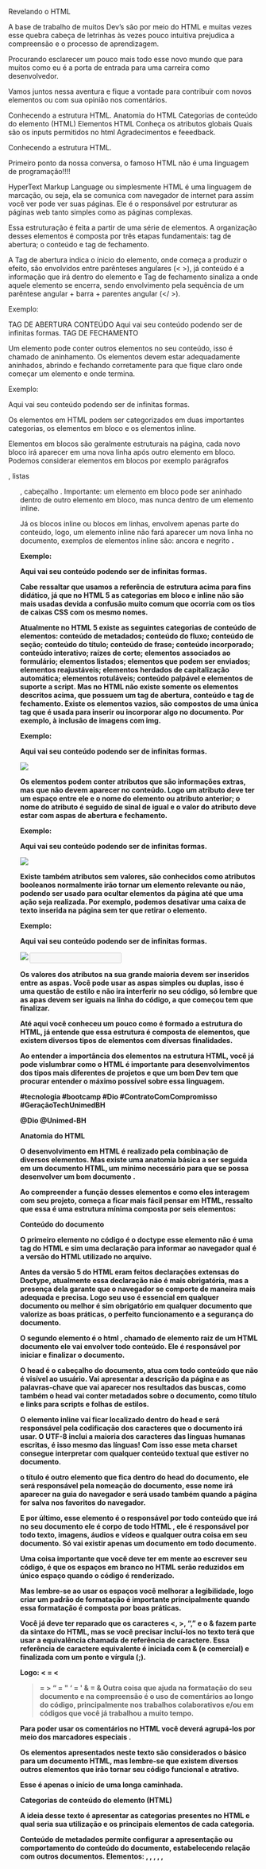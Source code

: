 Revelando o HTML

A base de trabalho de muitos Dev’s são por meio do HTML e muitas vezes esse quebra cabeça de letrinhas às vezes pouco intuitiva prejudica a compreensão e o processo de aprendizagem. 

Procurando esclarecer um pouco mais todo esse novo mundo que para muitos como eu é a porta de entrada para uma carreira como desenvolvedor. 

Vamos juntos nessa aventura e fique a vontade para contribuir com novos elementos ou com sua opinião nos comentários.


Conhecendo a estrutura HTML.
Anatomia do HTML
Categorias de conteúdo do elemento (HTML)
Elementos HTML
Conheça os atributos globais
Quais são os inputs permitidos no html
Agradecimentos e feeedback.


Conhecendo a estrutura HTML.

Primeiro ponto da nossa conversa, o famoso HTML não é uma linguagem de programação!!!!

HyperText Markup Language ou simplesmente HTML é uma linguagem de marcação, ou seja, ela se comunica com navegador de internet para assim você ver pode ver suas páginas. Ele é o responsável por estruturar as páginas web tanto simples como as páginas  complexas. 

Essa estruturação é feita a partir de uma série de elementos. A organização desses elementos é composta por três etapas fundamentais: tag de abertura; o conteúdo e tag de fechamento. 

A Tag de abertura indica o ínicio do elemento, onde começa a produzir o efeito, são envolvidos entre parênteses angulares (< >), já conteúdo é a informação que irá dentro do elemento e Tag de fechamento sinaliza a onde aquele elemento se encerra, sendo envolvimento pela sequência de um parêntese angular + barra + parentes angular (</ >). 

Exemplo: 

TAG DE ABERTURA       <body> 
CONTEÚDO	               	Aqui vai seu conteúdo podendo ser de infinitas formas.
TAG DE FECHAMENTO  </body>

Um elemento pode conter outros elementos no seu conteúdo, isso é chamado de aninhamento. Os elementos devem estar adequadamente aninhados, abrindo e fechando corretamente para que fique claro onde começar um elemento e onde termina. 



Exemplo: 
<body> 
	<p>Aqui vai seu conteúdo podendo ser de infinitas formas.</p>
</body>

Os elementos em HTML podem ser categorizados em duas importantes categorias, os elementos em bloco e os elementos inline. 

Elementos em blocos são geralmente estruturais na página, cada novo bloco irá aparecer em uma nova linha após outro elemento em bloco. Podemos considerar elementos em blocos por exemplo parágrafos <p>, listas <ul>, cabeçalho <head>. 
Importante: um elemento em bloco pode ser aninhado dentro de outro elemento em bloco, mas nunca dentro de um elemento inline. 

Já os blocos inline ou blocos em linhas, envolvem apenas parte do conteúdo, logo, um elemento inline não fará aparecer um nova linha no documento, exemplos de elementos inline são: ancora <a> e negrito <strong>.

Exemplo: 
<body> 
	<p>Aqui vai seu conteúdo podendo ser de <strong>infinitas formas</strong>.</p>
</body>

Cabe ressaltar que usamos a referência de estrutura acima para fins didático, já que  no HTML 5 as categorias em bloco e inline não são mais usadas devida a confusão muito comum que ocorria com os tios de caixas CSS com os mesmo nomes. 

Atualmente no HTML 5 existe as seguintes categorias de conteúdo de elementos: conteúdo de metadados; conteúdo do fluxo; conteúdo de seção; conteúdo do título; conteúdo de frase; conteúdo incorporado; conteúdo interativo; raízes de corte; elementos associados ao formulário; elementos listados; elementos que podem ser enviados; elementos reajustáveis; elementos herdados de capitalização automática; elementos rotuláveis; conteúdo palpável e elementos de suporte a script. 
Mas no HTML não existe somente os elementos descritos acima, que possuem um tag de abertura, conteúdo e tag de fechamento. Existe os elementos vazios, são compostos de uma única tag que é usada para inserir ou incorporar algo no documento. Por exemplo, à inclusão de imagens com img.

Exemplo: 
<body> 
	<p>Aqui vai seu conteúdo podendo ser de <strong>infinitas formas</strong>.</p>
	<img src=./imagens/estrutura-html.png>
</body>

Os elementos podem conter atributos que são informações extras, mas que não devem aparecer no conteúdo. Logo um atributo deve ter um espaço entre ele e o nome do elemento ou atributo anterior; o nome do atributo é seguido de sinal de igual e o valor do atributo deve estar com aspas de abertura e fechamento. 

Exemplo: 
<body> 
	<p class=“conteudo-geral”>Aqui vai seu conteúdo podendo ser de <strong>infinitas formas</strong>.</p>
	<img src=./imagens/estrutura-html.png>
</body>

Existe também atributos sem valores, são conhecidos como atributos booleanos normalmente irão tornar um elemento relevante ou não, podendo ser usado para ocultar elementos da página até que uma ação seja realizada. Por exemplo, podemos desativar uma caixa de texto inserida na página sem ter que retirar o elemento. 

 Exemplo: 
<body> 
	<p class=“conteudo-geral”>Aqui vai seu conteúdo podendo ser de <strong>infinitas formas</strong>.</p>
	<img src=./imagens/estrutura-html.png>
	<input type=”text” disabled>
</body>

Os valores dos atributos na sua grande maioria devem ser inseridos entre as aspas. Você pode usar as aspas simples ou duplas, isso é uma questão de estilo e não ira interferir no seu código, só lembre que as apas devem ser iguais na linha do código, a que começou tem que finalizar.

Até aqui você conheceu um pouco como é formado a estrutura do HTML, já entende que essa estrutura é composta de elementos, que existem diversos tipos de elementos com diversas finalidades.

Ao entender a importância dos elementos na estrutura HTML, você já pode vislumbrar como o HTML é importante para desenvolvimentos dos tipos mais diferentes de projetos e que um bom Dev tem que procurar entender o máximo possível sobre essa linguagem. 

#tecnologia #bootcamp #Dio #ContratoComCompromisso #GeraçãoTechUnimedBH

@Dio
@Unimed-BH

Anatomia do HTML

O desenvolvimento em HTML é realizado pela combinação de diversos elementos. Mas existe uma anatomia básica a ser seguida em um documento HTML, um mínimo necessário para que se possa desenvolver um bom documento .

Ao compreender a função desses elementos e como eles interagem com seu projeto, começa a ficar mais fácil pensar em HTML, ressalto que essa é uma estrutura mínima composta por seis elementos: 


<!DOCTYPE html>
<html>
	<head>
		<meta charset=”utf-8”>
		<title> Anatomia HTML</title>
	</head>
	<body>
		<p> Conteúdo do documento</p>
	</body>
</html>

O primeiro elemento no código é o doctype <!DOCTYPE html>  esse elemento não é uma tag do HTML e sim uma declaração para informar ao navegador qual é a versão do HTML utilizado no arquivo. 

Antes da versão 5 do HTML eram feitos declarações extensas do Doctype, atualmente essa declaração não é mais obrigatória, mas a presença dela garante que o navegador se comporte de maneira mais adequada e precisa. Logo seu uso é essencial em qualquer documento ou melhor é sim obrigatório em qualquer documento que valorize as boas práticas, o perfeito funcionamento e a segurança do documento. 

O segundo elemento é o html <html></html>, chamado de elemento raiz de um HTML documento ele vai envolver todo conteúdo. Ele é responsável por iniciar e finalizar o documento. 

O head <head></head> é o cabeçalho do documento, atua com todo conteúdo que não é visível ao usuário. Vai apresentar a descrição da página e as palavras-chave que vai aparecer nos resultados das buscas, como também o head vai conter metadados sobre o documento, como título e links para scripts e folhas de estilos. 

O elemento inline <meta charset=utf-8> vai ficar localizado dentro do head e será responsável pela codificação dos caracteres que o documento irá usar. O UTF-8 inclui a maioria dos caracteres das línguas humanas escritas, é isso mesmo das línguas! 
Com isso esse meta charset consegue interpretar com qualquer conteúdo textual que estiver no documento. 

o título <title></title> é outro elemento que fica dentro do head do documento, ele será responsável pela nomeação do documento, esse nome irá aparecer na guia do navegador e será usado também quando a página for salva nos favoritos do navegador. 

E por último, esse elemento é o responsável por todo conteúdo que irá no seu documento ele é corpo de todo HTML <body></body>, ele é responsável por todo texto, imagens, áudios e vídeos e qualquer outra coisa em seu documento. Só vai existir apenas um documento <body> em todo documento. 

Uma coisa importante que você deve ter em mente ao escrever seu código, é que os espaços em branco no HTML serão reduzidos em único espaço quando o código é renderizado. 

Mas lembre-se ao usar os espaços você melhorar a legibilidade, logo criar um padrão de formatação é importante principalmente quando essa formatação é composta por boas práticas. 

Você já deve ter reparado que os caracteres <, >, “,” e o & fazem parte da sintaxe do HTML, mas se você precisar incluí-los no texto terá que usar a equivalência chamada de referência de caractere. Essa referência de caractere equivalente é iniciada com & (e comercial) e finalizada com um ponto e vírgula (;). 

Logo: 
< = &lt;
> = &gt;
“ = &quot;
‘ = &apos; 
& = &amp;
Outra coisa que ajuda na formatação do seu documento e na compreensão é o uso de comentários ao longo do código, principalmente nos trabalhos colaborativos e/ou em códigos que você já trabalhou a muito tempo. 

Para poder usar os comentários no HTML você deverá agrupá-los por meio dos marcadores especiais <!-- -->. 

Os elementos apresentados neste texto são considerados o básico para um documento HTML, mas lembre-se que existem diversos outros elementos que irão tornar seu código funcional e atrativo. 

Esse é apenas o início de uma longa caminhada. 

 
Categorias de conteúdo do elemento (HTML)

A ideia desse texto é apresentar as categorias presentes no HTML e qual seria sua utilização e os principais elementos de cada categoria. 

Conteúdo de metadados permite configurar a apresentação ou comportamento do conteúdo do documento, estabelecendo relação com outros documentos. Elementos: <base>, <command>, <link>, <meta>, <noscript>, <script>, <style> e <title>.

Conteúdo do fluxo está relacionado diretamente com elementos usados no corpo do documento. Elementos: <a>, <abbr>, <address>, <article>, <aside>, <audio>, <b>,<bdo>, <bdi>, <blockquote>, <br>, <button>, <canvas>, <cite>, <code>, <command>, <data>, <datalist>, <del>, <details>, <dfn>, <div>, <dl>, <em>, <embed>, <fieldset>, <figure>, <footer>, <form>, <h1> , <h2> , <h3> , <h4> , <h5> , <h6> , <header>, <hgroup>, <hr>, <i>, <iframe>, <img>, <input>, <ins>, <kbd> , <keygen> , <label>, <main>, <map>, <mark>, <math>, <menu> , <meter>, <nav>, <noscript>, <object> , <ol>, <output>, <p>, <pre>, <progress>, <q>, <ruby>, <s>, <samp> , <script>, <section>, <select>, <small> , <span>, <strong>, <sub>, <sup>, <svg>, <table>, <template>, <textarea>, <time>, <ul>, <var>, <video>, <wbr> e Text.

Conteúdo de seção pode ser usado dentro de elementos como <header>, <footer> e no conteúdo do cabeçalho. Elementos: <article>, <aside>, <nav> e <section>.

Conteúdo do título define o cabeçalho de uma seção. Elementos:  <h1>, <h2>, <h3>, <h4>, <h5>, <h6>  e <hgroup>.

Conteúdo de frase (fraseado) está relacionado ao texto e a sua marcação, conjunto de frases compõem parágrafos. Elementos:<abbr>, <audio>, <b>, <bdo>, <br>, <button>, <canvas>, <cite>, <code>, <command>, <datalist>, <dfn>, <em>, <embed>, <i>, <iframe>, <img>, <input>, <kbd>, <keygen>, <label>, <mark>, <math>, <meter>, <noscript>, <object>, <output>, <progress>, <q>, <ruby>, <samp>, <script>, <select>, <small>, <span>, <strong>, <sub>, <sup>, <svg>, <textarea>, <time>, <var>, <video>, <wbr> e texto simples (não consistindo somente de caracteres de espaço em branco). 

Conteúdo incorporado permite importar outros recursos para o documento ou inserir conteúdo de uma outra linguagem de marcação. Elementos: <audio>, <canvas>, <embed>, <iframe>, <img>, <math>, <object>, <svg> e <video>.

Conteúdo interativo está destinado à interação com usuário. Elementos:<a> (se o href estiver presente), <audio> (se o controls estiver presente), <button>, <details>,  <embed>, <iframe>, <img>(se o usemap estiver presente), <input>(se o type não estiver no estado Oculto), <label>, <select>, <textarea>, <video>(se o controls estiver presente).  

Raízes de Corte possuem suas próprias características não está associado diretamente ao elemento mãe. Elementos: <blockquote>, <body>, <details>, <dialog>, <fieldset>, <figure>, <td>.

Elementos associados ao formulário estão relacionados a um formulário. Elementos:  <button>, <fieldset>, <input>, <object>, <output>, <select>, <textarea>, <img>, elementos personalizados associados a formulários.

Elementos listados está relacionado a um form de conteúdo ao qual possui um proprietário definido (form.elements e fieldset.elements). Elementos: <button>, <fieldset>, <input>, <object>, <output>, <select>, <textarea>, elementos personalizados associados a formulários.

Elementos que podem ser enviados são elementos que podem ser usados para construir a lista de entrada quando um form é submetido. Elementos: <button>, <input>, <select>, <textarea>, elementos personalizados associados a formulários.

Elementos reajustáveis está relacionado a elementos que podem ser afetados quando um form é redefinido. Elementos: <input>, <output>, <select>, <textarea>, elementos personalizados associados a formulários.

Elementos herdados de capitalização automática esses elementos herdam o autocapitalize do proprietário do formulário. Elementos: <button>, <fieldset>, <input>, <output>, <select>, <textarea>. 

Elementos rotuláveis são elementos que podem ser associados a um label. Elemento: <button>, <input>(se o type não estiver no estado Oculto ), <meter>, <output>, <progress>, <select>, <textarea>, elementos personalizados associados a formulários.

Conteúdo palpável em regra geral está associado a conteúdo de fluxos ou fraseado e que não tenham o hiddean especificado. Elementos: <a>, <abbr>, <address>, <article>, <aside>, <audio> (se o controls estiver presente), <b>, <bdi>, <bdo>, <blockquote>, <button>, <canvas>, <cite>, <code>, <data>, <details>, <dfn>, <div>, <dl> (se os filhos do elemento incluírem pelo menos um grupo nome-valor), <em>, <embed>, <fieldset>, <figure>, <footer>, <form>, <h1>, <h2>, <h3>, <h4>, <h5>, <h6>, <header>, <hgroup>, <i>, <iframe>, <img>, <input> (se o type não estiver no estado Oculto), <ins>, <kbd>, <label>, <main>, <map>, <mark> <menu> (se os filhos do elemento incluirem pelo menos um li), <meter>, <nav>, <object>, <ol>(se os filhos do elemento incluirem pelo menos um li), <output>, <p>, <pre>, <progress>, <q>, <ruby>, <s>, <samp>, <section>, <select>, <small>, <span>, <strong>, <sub>, <sup>, <table>, <textarea>, <time>, <u>, <ul> (se os filhos do elemento incluirem pelo menos um li), <var>, <video>, elementos personalizados autônomos, texto que não é espaço em branco entre elementos.

Elementos de suporte a script são aqueles que não são renderizados, mas fornecem funcionalidade para o usuário. Elementos:  <script>, <template> 

Elementos HTML

Elementos são a base do documento HTML, eles iniciam e finalizam o documento com elemento raiz <html>. 

Mas além do elemento raiz, temos diversos elementos para as mais variadas situações, esses elementos irão permitir criar uma estrutura cada vez mais complexa para seu código. 

Após incluído o elemento raiz, os próximos elementos estão relacionados aos metadados do documento.

<base> esse elemento será usado apenas uma vez no documento e será responsável por especificar o endereço (URL) de todos os endereços contidos dentro do documento. 

Esse elemento além de incluir atributos globais está diretamente relacionado aos atributos href e target.

<head> vai conter título, links para scripts e folha de estilos podem ser adicionados os atributos globais.

<link> esse elemento está relacionado a um recurso externo, normalmente são usados para vincular as folhas de estilos. Os link poderão conter os seguintes atributos: as, charset, crossorigin, disabled, href, hreflang, media, methods, rel, rev, sizes, target, type.

<meta> vai definir as informações referente aos metadados que não podem ser definidos por outros elementos (<base>, <link>, <script>, <style> ou <title>). Esse elemento vai incluir os atributos globais, além: charset, content, http-equiv, name, creator, googlebot, publish, robots, slurp, viewport, scheme. 

<style> vai conter as informações sobre o estilo do documento, normalmente no CSS. Pode conter os atributos type, media, scoped, title, disabled e os atributos globais. 

<title> defini o título do documento que será mostrado nos bucadores e na aba da página. Deve conter apenas texto e será sempre usado dentro da <head> e irá incluir somente os atributos globais.

Até aqui vimos os elementos relacionados ao metadados, mas agora iremos conhecer os elementos que permitem fazer a separação de conteúdo. Os elementos que separam os conteúdos permitem fazer uma organização lógica do documento. 

<adress> vai fornecer informações de contato, podendo ser as informações necessárias, como endereço físico, RTL, email, telefone, mídia social, coordenadas geográficas e o que mais for preciso referente ao contato. Lembrar sempre de incluir o nome da pessoa ou do grupo/organização para qual são referentes às informações de contato. Esse elemento inclui somente os atributos globais. 

<article> é um elemento que representa uma forma de conteúdo independente. São aplicados os atributos globais.  

<aside> é um elemento que vai está relacionado ao conteúdo do seu entorno. São aplicados os atributos globais.
<footer> vai representar um rodapé para o conteúdo de seção do seu parente mais próximo. Normalmente vai conter informações como direitos autorais, links para documentos relacionados ou informações sobre o autor. São aplicados os atributos globais.

<header> é o cabeçalho que irá conter suporte introdutório ou navegacional, além de outros elementos como um logo, seções de cabeçalho, formulário de pesquisa e muitos outros elementos. Os atributos globais podem ser atribuídos a esse elemento.  
<h1> a <h6> está relacionado a seis níveis de título de seção. <h1> é o nível de seção mais alto e deve ser usado apenas uma vez e o <h6> é o mais baixo. 

<main> vai definir o conteúdo principal dentro do <body>, dessa forma esse deve ser o único na página. Não pode ser filho dos elementos <articles>, <aside>, <footer>, <header> ou <nav>. São aplicados os atributos globais.

<nav> é um elemento de navegação que irá pontar para outras páginas ou para outras áreas do documento, seria uma seção com links de navegação. O documento poderá ter vários elementos <nav>, podendo ser para navegação em site e para navegação dentro da página, cabe ressaltar que nem todos os links devem estar dentro da <nav>. São aplicados os atributos globais.

<section> vai representar uma seção generalista no documento, normalmente possui um título e os atributos aplicados são os globais.

Quando necessitamos organizar os blocos e seções identificando o propósito ou estrutura do conteúdo colocados dentro da tag <body>, usamos os elementos de conteúdo textual. 

<blockquote> informa que o texto é referente a uma longa citação, já a fonte da citação poderá ser registrada por meio do atributo cite, esse elemento também aceita os atributos globais. 

<dd> vai fornecer mais detalhes ou uma definição mais completa dos termos de uma lista de descrições. Além dos atributos globais, esse elemento poderá ter o atributo nowrap. 

<div> é um elemento de divisão que pode agrupar elementos para fins de estilos (usando class ou id) ou por compartilhar valores de atributos. Deve ser usado somente quando não tem outro elemento semântico. São aplicados os atributos globais.

<dl> vai englobar um lista de pares de termos e descrições que é usualmente aplicado em glossário ou para exibir metadados. Pode ser aplicado os atributos globais ou o atributo compact que irá funcionar apenas no Internet Explorer. 

<dt> quando esse elemento é filho de um <dl> é capaz de identificar um termo na lista de definição. Podem ser aplicados os atributos globais. 

<figcaption> permite inserir uma legenda a uma figura ou ilustração, deve estar aninhada ao elemento <figure>. Podem ser aplicados os atributos globais. 

<hr> é um elemento inline que irá representar um quebra temática (por meio de uma linha horizontal) entre parágrafos. Além dos atributos globais podem ser adicionados o color. Para que possa realizar alteração é necessário usar folhas de estilos em cascata. 

<li> esse elemento irá criar uma lista, mas deve estar contido a um a elemento pai <ol>, <ul> ou <menu>. Podem ter os atributos value, type e os globais. 

<menu> é um elemento que permite criar uma lista não ordenada representados por elementos que podem ser links ou comandos que podem ser ativados pelos usuários. Podem ser aplicados os atributos globais.

<ol> representa um lista de itens ordenados que podem possuir os atributos compact, reversed, start, type e as globais. 

<p> representa um parágrafo que podem ter atributos globais. 

<pre> essa tag permite representar texto pré-formatado, logo os texto serão exibidos em uma fonte não proporcional e os espaços em branco serão mantidos como foi digitado. Podem ser usados atributos cols, width e wrap. 

<ul>  representa uma lista de itens sem ordem rígida podem ser incluídos os atributos compact, type e global. 

Os elementos textuais inline ajudam a definir significado, estrutura ou estilo de uma palavra, linha ou qualquer outro tipo de texto. 

<a> conhecido como elemento âncora que possui o atributo href que permite uma ligação de páginas web, arquivos, emails e outros. Além do atributo href podem ser incluídos os atributos download, hreflang, ping, referrerpolicy, rel, target e type. 

<abbr> representa uma abreviação e opcionalmente fornece uma descrição completa para ela. Usar o atributo title para definir a descrição completa da abreviação. 

<b> representa um intervalo de texto estilísticamente diferente do texto normal sem emitir grau de importância. Normalmente é usado para destacar palavras-chave, nome de produtos. Podem ser aplicados os atributos globais.

<bdi> isola um trecho  de texto que pode ser formatado em uma direção diferente de outro texto fora dela. Somente o atributo dir não é herdado, todos outros atributos globais podem ser incluídos. 

<bdo> muda a direção do texto. Podem ser usados o atributo dir e os atributos globais.

<br> permite fazer um quebra de linha em um texto. Podem ser incluídos atributos globais. 

<cite> trata-se de uma representação de uma referência a um trabalho acadêmico, científico ou artístico. Deve ser incluído o título do trabalho ou URL. Quando for referenciar uma fonte online deve ser usado o <cite> aninhado a um elemento <bloclquote> ou <q>. 

<data> vincula um determinado conteúdo a uma tradução legível por máquina. Se o conteúdo estiver relacionado à hora ou à data, o <time> deve ser usado. Podem ser incluídos os atributos globais. 

<dfn> marca o termo que será definido. O atributo title deve ser considerado. 

<em> marca o texto com ênfase. Podem ser incluídos os atributos globais. 

<i> vai representar parte do texto que será destacada do restante do texto, como termos técnicos ou expressões em outro idiomas por exemplo. Podem ser incluídos os atributos globais.

<kdb> esse elemento representa a entrada textual de um teclado ou entrada de voz. Podem ser incluídos os atributos globais.

<mark> é usado para destacar parte de um texto (como um marca texto). Podem ser incluídos os atributos globais.

<q> Indica que o texto é uma pequena citação, pode ser incluído o atributo cite para designar a fonte. 

<ruby> permite mostrar a pronùncia de caracteres do Leste Asiático. Podem ser incluídos os atributos globais.

<s> vai formatar com uma linha cortando o texto, normalmente usado em texto não relevantes ou que não estão corretos.

<samp> defina algum texto como saída de amostra de um programa de computador em um documento.
<small> esse elemento por padrão vai renderizar o texto em um tamanho de fonte menor, normalmente usado em direitos autorais e texto legal. 

<span> usado para agrupar elementos para fins de estilo (class ou id) ou para compartilhar valores de atributos como lang. Seu uso só é recomendado quando nenhum outro elemento semântico for apropriado. Ele é um elemento de linha diferente do <div> que um elemento de bloco. 

<strong> mostra o texto em negrito. 

<sub> mostra o texto subscrito. 

<sup> mostra o texto sobrescrito. 

<time> representa o tempo tanto no formato de 24 horas ou como um data precisa. Podem ser incluídos os atributos datetime e pubdate.

<u>  esse elemento sublinha o texto indicando uma anotação não textual. 

<var> representa uma variável em uma expressão matemática ou um contexto de programação. 

Os elementos abaixo estão relacionados aos recursos multimídias, podendo ser eles de imagens, áudio e vídeo. 

<area> esse elemento deve ser usado dentro de um <map>, vai definir uma região hot-spot em uma imagem. Podem ser incluídos os atributos alt, coords, download, href, hreflang, media, rel, shape, target e type.

<audio> é utilizado para embutir conteúdo de som em documento. Pode ser incorporados os atributos: autplay, buffered, controls, loop, muted, played, preload, src. 

<img> vai permitir incluir imagem no documento, os formatos aceitos serão jpeg, gif, png, svg, bmp. Os atributos associados são: alt, border, crossorigin, anonymous, use-credentials, heigth, ismap, src, srcset, width, usemap. 

<map> é usado com elemento <área> para definir uma área clicável no link. Pode ter o atributo name. 

<track> é um elemento filho dos elementos <audio> e <video> que permite especificar faixas de texto, por exemplo uma legenda automática. Podem ser incluídos os atributos default, kind, label, src e srclang.

<video> é utilizado para incorporar conteúdo de vídeo no documento. Pode ser incluído os atributos autoplay, autobuffer, buffered, controls, height, loop, muted, played, preload, poster, src e  width.

Além dos conteúdos multimídia apresentados até aqui, existem outros conteúdos que irão permitir uma série de variedade no documento. Conheça agora os elementos do conteúdo integrado. 

<embed> permite incorporar conteúdo externo em ponto do documento, esse conteúdo será fornecido por um aplicativo externo ou outra fonte de conteúdo interativo. Podem ser incluídos os atributos height, src, type e width.

<iframe> incorpora outra página html no documento. Podem ser incluídos os atributos allowfullscreen, height, mozallowfullscreen, webitallowfullscreen, mozapp, mozbrowser, name, remote, sandbox, seamless, src, srcdoc e width.  

<object> esse elemento vai representar um recurso externo. Podem incluir os atributos achive, border, classid, codebase, codetype, data, declare, form, height, name, standby, type e width. 

<picture> vai atuar como um container que irá especificar múltiplos elementos <source> para um elemento específico <img> contido nele. Podem ser usados os atributos media e type. 
<portal> esse elemento é semelhante ao iframe, que permite incorporar contexto de navegação no documento, mas a diferença está na limitação desse elemento que permite uma visualização do conteúdo sem interação. Os atributos referrerpolicy e src podem ser incorporados. 

<source> serve para especificar diversos recursos de mídia <picture>, <audio> ou <video>. Podem ser incluídos os atributos src, type, media.

Os elementos Scripting permitem a criação de conteúdos dinâmicos e aplicações Web. 

<canvas> pode ser utilizado para desenhar gráficos, composição de fotos e animações utilizando scripts. Atributos que podem ser associados são width, height. 

<noscript> define uma seção que será inserida se o script estiver desativado ou não for suportado.

<script> é usado para incluir ou referenciar um script executável. podem ser associados os atributos: async, crossorigin, defer, integrity, nomodule, src, text, type. 

Existe elementos que permitem demarcar edições, irão indicar que partes específicas de um texto foram alteradas. 

<del> representa um parte do texto que foi excluída de um documento. Pode ser associados aos atributos cite e datetime. 

<ins> vai representar um intervalo de texto que foi adicionado ao documento.Pode ser associados aos atributos cite e datetime. 

Os conteúdos tabulados permitem a criação e manipulação de dados em tabelas no documento HTML.

<caption> representa o título de uma tabela. 

<col> normalmente encontrado dentro do elemento <colgroup> vai definir a coluna na tabela. Podem ser associados ao atributos bgcolor, span.

<colgroup> define um grupo de colunas dentro de uma tabela. Podem ser incluídos os atributos span, align, col, bgcolor, char, charoff, valign. 

<table> representa dados em duas dimensões ou mais. Os atributos que podem ser associados são: align, bgcolor, border, cellpadding, cellspacing, frame, rules, summary e width. 

<tbody> representa o elemento do corpo da tabela, vai ter um conjunto de linhas da tabela.  Os atributos que podem ser associados são: align, bgcolor, char, charoff, valign. 

<td> define um célula de uma tabela que contém dados. Podem ser associados aos atributos: colspan, headers, rowspan. 

<tfoot> define um conjunto de linhas as quais farão parte do rodapé de uma tabela. Podem ser incluídos os atributos align, bgcolor. 

<th> define um célula cabeçalho do grupo de células da tabela. Podem ser associados os atributos abbr, colspan, headers, rowspan, scope.

<thead> define um conjunto de linhas definindo o cabeçalho das colunas da tabela.

<tr> define uma linha de células em uma tabela. 

O conteúdo que permite a elaboração de formulários são representado por vários elementos que juntos criam formulários que podem ser preenchidos e enviado por website ou aplicativos. 

<button> representa um botão clicável, pode ser associado aos atributos: autofocus, autocomplete, disabled, form, formaction, formenctype, formmethod, formnovalidate, formtarget, name, type, value. 
<datalist> contém um conjunto de elementos <option> que representam as opções possíveis para o valor de outros controles. 

<fieldset> é usado para agrupar elementos, assim como labels dentro de um formulário web. Os atributos que podem ser associados são: disabled, form, name.  

<input> é usado para criar controles interativos para formulários baseados na web para receber dados do usuário. Está relacionado diretamente com atributo type, aceept, mozactionhint, autocapitalize, autocomplete, autocorrect, autofocus, autosave, checked, disabled, form, formaction, formmethod, formnovalidate, formtarget, height, incremental, inputmode, list, max, maxlength, min, minlength, multiple, name, pattern, placeholder, readonly, required, selectiondirction, size, spellcheck, src, step, value, width. 

<label> é um elemento que representa uma legenda para um item em uma interface de usuário. Pode ser incluída o atributo accesskey, for e form. 

<legend> representa um rótulo para o conteúdo <fieldset>.  

<meter> representa um valor escalar dentro de um intervalo conhecido ou um valor fracionário. Os atributos que podem ser incluídos nesse elemento são: value, min, max, low, high, optimun, form.

<output>  O elemento de saída no qual um site ou aplicativo pode injetar os resultado de um cálculo ou o resultado de uma ação do usuário. Os atributos que podem ser colacionados são: for, form, name. 

<progresso> é usado para visualizar o progresso de uma tarefa e pode está relacionado com os atributos: max, value. 

<select> esse elemento representa um controle que apresenta um menu de opções. As opções de menu podem ser representadas pelo <option> e podem ser agrupadas pelo <optgroup>. 

<textarea> vai representar um controle de edição para uma caixa de texto, útil quando você quer permitir ao usuário informar um texto extenso em formato livre. 

Os elementos interativos auxiliam na criação de objetos interativos de interface para usuários. 

<details> usado como uma ferramenta de onde o usuário irá obter informações adicionais e pode ser relacionado ao atributo open. 

<dialog> representa uma caixa de diálogo ou outro componente interativo. saiba que o atributo tabindex não deve ser usado no <dialog>, mas o atributo open pode ser relacionado. 
Conheça os atributos globais 

A primeira coisa que se deve saber sobre os atributos globais que eles são comuns a todos os elementos, mas alguns elementos podem não ter os efeitos esperados. 

accesskey - fornece um dica para gerar um atalho de teclado para o elemento atual. 
autocapitalize - permite controlar a entrada de texto inserido ou editado pelo usuário. 
autofocus - Indica que um elemento deve ser focado no carregamento da página. 
class - separa uma lista por espaços das classes do elemento, logo as classes permitem que o CSS e o JavaScript  acessem elementos específicos por meio de seletores ou funções. 
contenteditable - Este atributo vai indicar se o elemento deve ser editado pelo usuário. 
contextmenu - pode ser usado como menu contextual .
data-* - é um atributo personalizado que permite que informações sejam trocadas e que pode ser usada por scripts. 
dir - indica a direção do texto do elemento. 
draggale - indica se o elemento pode ser arrastado. 
enterkeyhint - indica qual rótulo ou ícone será apresentado em teclados virtuais para tecla Enter. 
hidden - indica a relevância do elemento. 
id - é um identificador único que deve conter apenas um em todo documento. 
imputmode - fornece informações sobre a configuração de teclado virtual a ser usado ao editar este elemento ou seu conteúdo. 
is - permite especificar o padrão que o elemento deve se comportar. 
itemid - o identificador exclusivo de um item. 
itemprop - usado para adicionar propriedade a um item. 
itemref - fornece uma lista de ids de elementos com propriedades adicionais em outras partes do documento. 
itemscope - funciona em conjunto com itemtype para especificar que o HTML contido em um bloco é sobre um item específico. 
itemtype - vai especificar a URL que será usada na estrutura de dados. 
lang - ajuda a definir o idioma de um elemento. 
nonce - criptografa o elemento informando se ele pode ser usado. 
part - cria uma lisa por espaços dos nomes das partes do elemento. 
slot - atribui um slot a um elemento. 
spellcheck - define se o elemento pode ser verificado quanto a erros de ortografia. 
style - Contém declarações de estilo CSS a serem aplicadas ao elemento.
tabindex - se o elemento pode receber o foco de entrada.  
title - Contém um texto que representa informações consultivas. 
translate - usado para especificar os valores de atributo de um elemento que pode ser traduzido. 
Quais são os inputs permitidos no html 

Os <input> são usados para criar controles interativos para formulários baseados na web para aceitar dados do usuário.

<input type = “button”> renderiza botões simples que podem ser programados e controlados. 
<input type = “checkbox”>  renderiza caixas que são marcadas quando ativadas.  
<input type = “color”>  insere cor em campo de texto. 
<input type = “data”> insere uma caixa de texto que valida uma data selecionada. 
<input type = “datetime-local”> permite ter um campo para  incluir uma data e hora. 
<input type = “email”> criar um campo que pode ser adicionado um email. 
<input type = “file”> permite escolher um ou mais arquivos do dispositivo. 
<input type = “hidden”> são dados ocultos que são completamente invisíveis e não podem ser modificados pelo usuário. 
<input type = “image”> são usados para criar botões de envio que assumem a forma de uma imagem em vez de texto. 
<input type = “month”> são criadas caixas que permitem ao usuário inserir um mês e ano. 
<input type = “number”> permite que o usuário insira números. 
<input type =”password” > permite ao usuário inserir uma senha com segurança. 
<input type = “radio”> São um conjunto de botão que pode ser criado, mas apenas um pode ser selecionado ao mesmo tempo, normalmente são renderizados com pequenos círculos. 
<imput type = “range”> normalmente é representado por um controle deslizante. Permite especificar um valor entre um número mínimo e um máximo, mas a entrada precisa não é importante. 
<input type =”reset”> permite redefinir todas as entradas de um formulário. 
<input type = “search”> inclui um botão de consulta de pesquisa. 
<input type = “submit”> são os famosos botões de enviar.  
<input type = “tel”> permite ao usuário informar números de telefone. 
<input type = “text” > cria caixa de texto que o usuário pode utilizar. 
<input type = “time”> criar campo que usuário pode inserir facilmente uma hora. 
<input type = “url”> permite ao usuário inserir um endereço URL. 
<input type = “week”> cria um campo que permite ao usuário inserir um ano e a semana (podendo ser de 1 a 52 ou 53). 

Agradecimentos e feeedback. 

As informações contidas até aqui são apenas o início de uma longa jornada que irá permitir a todos nós nos desenvolver como Dev’s.  Acredito que essa base apresentada nesse documento já será de grande valia não apenas para compreensão de alguns termos, mas também como uma valiosa fonte de consulta. 
Agradeço a você que leu esse material até aqui e espero ter contribuído com a sua jornada.
Não esqueça de deixar nos comentários a sua percepção sobre essa obra, essa pequena atitude nos motivar a continuar produzindo mais textos como esse, além de ser um fonte valiosa de feedback para saber os pontos que posso melhorar em materiais futuros. 



